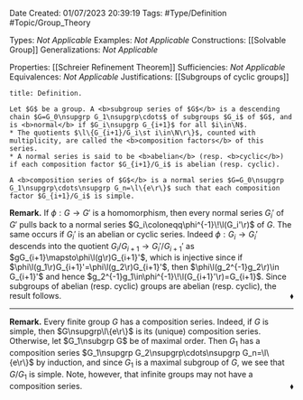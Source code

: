 <div class="topSpace"></div>

Date Created: 01/07/2023 20:39:19
Tags: #Type/Definition #Topic/Group_Theory

Types: <i>Not Applicable</i>
Examples: <i>Not Applicable</i>
Constructions: [[Solvable Group]]
Generalizations: <i>Not Applicable</i>

Properties: [[Schreier Refinement Theorem]]
Sufficiencies: <i>Not Applicable</i>
Equivalences: <i>Not Applicable</i>
Justifications: [[Subgroups of cyclic groups]]

``` ad-Definition
title: Definition.

Let $G$ be a group. A <b>subgroup series of $G$</b> is a descending chain $G=G_0\nsupgrp G_1\nsupgrp\cdots$ of subgroups $G_i$ of $G$, and is <b>normal</b> if $G_i\nsupgrp G_{i+1}$ for all $i\in\N$.
* The quotients $\l\{G_{i+1}/G_i\st i\in\N\r\}$, counted with multiplicity, are called the <b>composition factors</b> of this series.
* A normal series is said to be <b>abelian</b> (resp. <b>cyclic</b>) if each composition factor $G_{i+1}/G_i$ is abelian (resp. cyclic).

A <b>composition series of $G$</b> is a normal series $G=G_0\nsupgrp G_1\nsupgrp\cdots\nsupgrp G_n=\l\{e\r\}$ such that each composition factor $G_{i+1}/G_i$ is simple.

```

<b>Remark.</b> If $\phi:G\to G'$ is a homomorphism, then every normal series $G_i'$ of $G'$ pulls back to a normal series $G_i\coloneqq\phi^{-1}\!\l(G_i'\r)$ of $G$. The same occurs if $G_i'$ is an abelian or cyclic series. Indeed $\phi:G_i\to G_i'$ descends into the quotient $G_i/G_{i+1}\to G_i'/G_{i+1}'$ as $gG_{i+1}\mapsto\phi\l(g\r)G_{i+1}'$, which is injective since if $\phi\l(g_1\r)G_{i+1}'=\phi\l(g_2\r)G_{i+1}'$, then $\phi\l(g_2^{-1}g_2\r)\in G_{i+1}'$ and hence $g_2^{-1}g_1\in\phi^{-1}\!\l(G_{i+1}'\r)=G_{i+1}$. Since subgroups of abelian (resp. cyclic) groups are abelian (resp. cyclic), the result follows.<span style="float:right;">$\blacklozenge$</span>

---

<b>Remark.</b> Every finite group $G$ has a composition series. Indeed, if $G$ is simple, then $G\nsupgrp\l\{e\r\}$ is its (unique) composition series. Otherwise, let $G_1\nsubgrp G$ be of maximal order. Then $G_1$ has a composition series $G_1\nsupgrp G_2\nsupgrp\cdots\nsupgrp G_n=\l\{e\r\}$ by induction, and since $G_1$ is a maximal subgroup of $G$, we see that $G/G_1$ is simple. Note, however, that infinite groups may not have a composition series.<span style="float:right;">$\blacklozenge$</span>
